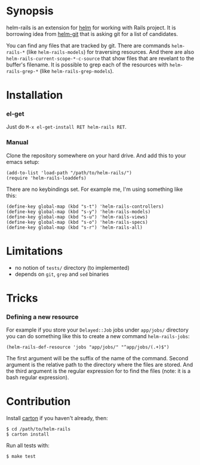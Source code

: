 # Synopsis

helm-rails is an extension for [helm](https://github.com/emacs-helm/helm) for working with Rails project. It is borrowing idea from [helm-git](https://github.com/maio/helm-git) that is asking git for a list of candidates.

You can find any files that are tracked by git. There are commands `helm-rails-*` (like `helm-rails-models`) for traversing resources. And there are also `helm-rails-current-scope-*-c-source` that show files that are revelant to the buffer's filename.
It is possible to grep each of the resources with `helm-rails-grep-*` (like `helm-rails-grep-models`).

# Installation

### el-get

Just do `M-x el-get-install RET helm-rails RET`.

### Manual

Clone the repository somewhere on your hard drive. And add this to your emacs setup:

	(add-to-list 'load-path "/path/to/helm-rails/")
	(require 'helm-rails-loaddefs)

There are no keybindings set. For example me, I'm using something like this:

	(define-key global-map (kbd "s-t") 'helm-rails-controllers)
	(define-key global-map (kbd "s-y") 'helm-rails-models)
	(define-key global-map (kbd "s-u") 'helm-rails-views)
	(define-key global-map (kbd "s-o") 'helm-rails-specs)
	(define-key global-map (kbd "s-r") 'helm-rails-all)

# Limitations

* no notion of `tests/` directory (to implemented)
* depends on `git`, `grep` and `sed` binaries

# Tricks

### Defining a new resource

For example if you store your `Delayed::Job` jobs under `app/jobs/` directory you can do something like this to create a new command `helm-rails-jobs`:

    (helm-rails-def-resource 'jobs "app/jobs/" "^app/jobs/(.+)$")

The first argument will be the suffix of the name of the command. Second argument is the relative path to the directory where the files are stored. And the third argument is the regular expression for to find the files (note: it is a bash regular expression).

# Contribution

Install [carton](https://github.com/rejeep/carton) if you haven't already, then:

	$ cd /path/to/helm-rails
	$ carton install
	
Run all tests with:

	$ make test
	
